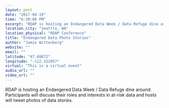 ```yaml
---
layout: post
date: "2017-04-19"
time: "6:30:00 PM"
excerpt: "RDAP is hosting an Endangered Data Week / Data Refuge dine around. Participants will discuss their roles and interests in at-risk data and ..."
location_city: "Seattle, WA"
location_physical: "RDAP Conference"
title: "Endangered Data Photo Stories"
author: "Jamie Wittenberg"
website: ""
email: ""
latitude: "47.60672"
longitude: "-122.331057"
virtual: "This is a virtual event"
audio_url: ""
video_url: ""
---
```


RDAP is hosting an Endangered Data Week / Data Refuge dine around. Participants will discuss their roles and interests in at-risk data and hosts will tweet photos of data stories.
